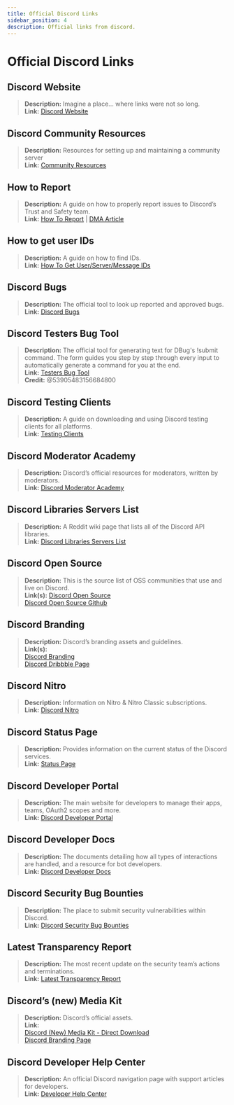 ```yaml
---
title: Official Discord Links
sidebar_position: 4
description: Official links from discord.
---
```


# Official Discord Links

## **Discord Website**
> __Description:__ Imagine a place… where links were not so long.   <br/>
__Link:__ [Discord Website](https://dis.gd/)

## **Discord Community Resources**
> __Description:__ Resources for setting up and maintaining a community server <br/>
__Link:__ [Community Resources](https://discord.com/community) <br/>

## **How to Report**
> __Description:__ A guide on how to properly report issues to Discord’s Trust and Safety  team.   <br/>
__Link:__  [How To Report](https://dis.gd/howtoreport) | [DMA Article](https://discord.com/moderation/360058643194-104:-How-to-Report-Content-to-Discord)

## **How to get user IDs** 
> __Description:__ A guide on how to find IDs.   <br/>
__Link:__  [How To Get User/Server/Message IDs](https://dis.gd/findmyid)

## **Discord Bugs**
> __Description:__  The official tool to look up reported and approved bugs.   <br/>
__Link:__ [Discord Bugs](https://bugs.discord.com/)

## **Discord Testers Bug Tool**
> __Description:__ The official tool for generating text for DBug's !submit command. The form guides you step by step through every input to automatically generate a command for you at the end.   <br/>
__Link:__ [Testers Bug Tool](https://dis.gd/bug-tool)   <br/>
__Credit:__ @53905483156684800

## **Discord Testing Clients**
> __Description:__ A guide on downloading and using Discord testing clients for all platforms.   <br/>
__Link:__ [Testing Clients](https://support.discord.com/hc/en-us/articles/360035675191-Discord-Testing-Clients)

## **Discord Moderator Academy** 
> __Description:__ Discord’s official resources for moderators, written by moderators.   <br/>
__Link:__ [Discord Moderator Academy](https://dis.gd/moderation)

## **Discord Libraries Servers List**
> __Description:__ A Reddit wiki page that lists all of the Discord API libraries.   <br/>
__Link:__ [Discord Libraries Servers List](https://www.reddit.com/r/discordapp/wiki/developers)

## **Discord Open Source**
> __Description:__ This is the source list of OSS communities that use and live on Discord.   <br/>
__Link(s):__
[Discord Open Source](https://discord.com/open-source)   <br/>
[Discord Open Source Github](https://github.com/discord/discord-open-source)

## **Discord Branding**  
> __Description:__ Discord’s branding assets and guidelines.   <br/>
__Link(s):__  <br/>
[Discord Branding](https://discord.com/branding)  <br/>
[Discord Dribbble Page](https://discord.design/)


## **Discord Nitro**
> __Description:__  Information on Nitro & Nitro Classic subscriptions.   <br/>
__Link:__ [Discord Nitro](https://dis.gd/nitro)

## **Discord Status Page**
> __Description:__ Provides information on the current status of the Discord services.   <br/>
__Link:__ [Status Page](https://dis.gd/status)

## **Discord Developer Portal**
> __Description:__ The main website for developers to manage their apps, teams, OAuth2 scopes and more.    <br/>
__Link:__ [Discord Developer Portal](https://discord.com/developers/)

## **Discord Developer Docs**
> __Description:__ The documents detailing how all types of interactions are handled, and a resource for bot developers.   <br/>
__Link:__ [Discord Developer Docs](https://discord.dev/)

## **Discord Security Bug Bounties**
> __Description:__ The place to submit security vulnerabilities within Discord.   <br/>
__Link:__ [Discord Security Bug Bounties](https://discord.com/security)

## **Latest Transparency Report** 
> __Description:__ The most recent update on the security team’s actions and terminations.   <br/>
__Link:__ [Latest Transparency Report](https://discord.com/blog/discord-transparency-report-h1-2021)

## **Discord’s (new) Media Kit**
> __Description:__ Discord’s official assets.   <br/>
__Link:__ <br/>
[Discord (New) Media Kit - Direct Download](https://www.dropbox.com/sh/nabhhaq7kt59exr/AAB7U3f2pW-Jmvdul0yy7o-ia?dl=1)  <br/>
[Discord Branding Page](https://discord.com/branding)

## **Discord Developer Help Center**
> __Description:__ An official Discord navigation page with support articles for developers. <br/>
__Link:__ [Developer Help Center](https://support-dev.discord.com)
